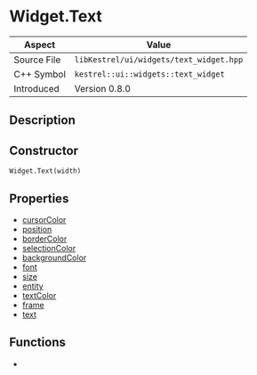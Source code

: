 # Widget.Text
| Aspect | Value |
| --- | --- |
| Source File | `libKestrel/ui/widgets/text_widget.hpp` |
| C++ Symbol | `kestrel::ui::widgets::text_widget` |
| Introduced | Version 0.8.0 |
## Description
## Constructor
```
Widget.Text(width)
```
## Properties

 - [cursorColor](cursorColor.md)
 - [position](position.md)
 - [borderColor](borderColor.md)
 - [selectionColor](selectionColor.md)
 - [backgroundColor](backgroundColor.md)
 - [font](font.md)
 - [size](size.md)
 - [entity](entity.md)
 - [textColor](textColor.md)
 - [frame](frame.md)
 - [text](text.md)

## Functions

 - [](draw.md)

